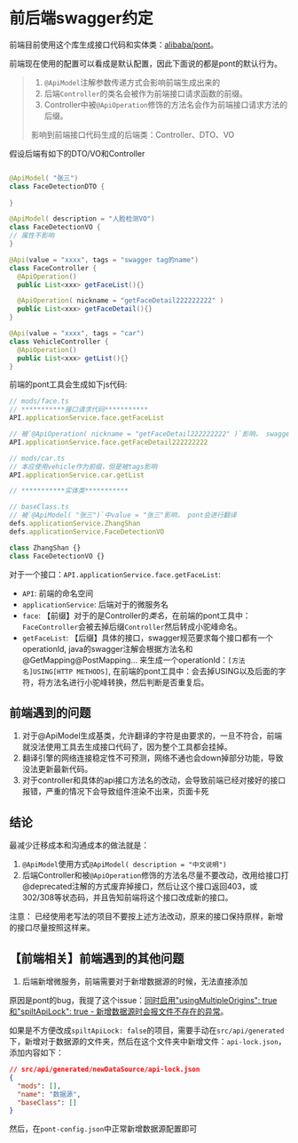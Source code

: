 # 前后端swagger约定

前端目前使用这个库生成接口代码和实体类：[alibaba/pont](https://github.com/alibaba/pont)。

前端现在使用的配置可以看成是默认配置，因此下面说的都是pont的默认行为。

> 1. `@ApiModel`注解参数传递方式会影响前端生成出来的
> 2. 后端`Controller`的类名会被作为前端接口请求函数的前缀。
> 3. Controller中被`@ApiOperation`修饰的方法名会作为前端接口请求方法的后缀。
> 
> 影响到前端接口代码生成的后端类：Controller、DTO、VO

假设后端有如下的DTO/VO和Controller
```java

@ApiModel( "张三")
class FaceDetectionDTO {
  
}

@ApiModel( description = "人脸检测VO")
class FaceDetectionVO {
// 属性不影响
}

@Api(value = "xxxx", tags = "swagger tag的name")
class FaceController {
  @ApiOperation()
  public List<xxx> getFaceList(){}

  @ApiOperation( nickname = "getFaceDetail222222222" )
  public List<xxx> getFaceDetail(){}
}

@Api(value = "xxxx", tags = "car")
class VehicleController {
  @ApiOperation()
  public List<xxx> getList(){}
}
```

前端的pont工具会生成如下js代码:

```ts
// mods/face.ts
// ***********接口请求代码***********
API.applicationService.face.getFaceList

// 被`@ApiOperation( nickname = "getFaceDetail222222222" )`影响， swagger生成该接口的operationId时默认是：`[方法名]USING[HTTP METHODS]`, nickname可以改变这种默认行为
API.applicationService.face.getFaceDetail222222222 

// mods/car.ts
// 本应使用vehicle作为前缀，但是被tags影响
API.applicationService.car.getList

// ***********实体类***********

// baseClass.ts
// 被`@ApiModel( "张三")`中value = "张三"影响， pont会进行翻译
defs.applicationService.ZhangShan 
defs.applicationService.FaceDetectionVO

class ZhangShan {}
class FaceDetectionVO {}
```

对于一个接口：`API.applicationService.face.getFaceList`: 
- `API`: 前端的命名空间
- `applicationService`: 后端对于的微服务名
- `face`: 【前缀】对于的是Controller的*类名*，在前端的pont工具中：`FaceController`会被去掉后缀`Controller`然后转成小驼峰命名。
- `getFaceList`: 【后缀】具体的接口，swagger规范要求每个接口都有一个operationId, java的swagger注解会根据方法名和@GetMapping\@PostMapping... 来生成一个operationId：`[方法名]USING[HTTP METHODS]`, 在前端的pont工具中：会去掉USING以及后面的字符，将方法名进行小驼峰转换，然后判断是否重复后。

## 前端遇到的问题

1. 对于@ApiModel生成基类，允许翻译的字符是由要求的，一旦不符合，前端就没法使用工具去生成接口代码了，因为整个工具都会挂掉。
2. 翻译引擎的网络连接稳定性不可预测，网络不通也会down掉部分功能，导致没法更新最新代码。
3. 对于controller和具体的api接口方法名的改动，会导致前端已经对接好的接口报错，严重的情况下会导致组件渲染不出来，页面卡死

## 结论

最减少迁移成本和沟通成本的做法就是：

1. `@ApiModel`使用方式`@ApiModel( description = "中文说明")`
2. 后端Controller和被`@ApiOperation`修饰的方法名尽量不要改动，改用给接口打@deprecated注解的方式废弃掉接口，然后让这个接口返回403，或302/308等状态码，并且告知前端将这个接口改成新的接口。

注意： 已经使用老写法的项目不要按上述方法改动，原来的接口保持原样，新增的接口尽量按照这样来。


## 【前端相关】前端遇到的其他问题
1. 后端新增微服务，前端需要对于新增数据源的时候，无法直接添加

原因是pont的bug，我提了这个issue：[同时启用"usingMultipleOrigins": true和"spiltApiLock": true - 新增数据源时会报文件不存在的异常](https://github.com/alibaba/pont/issues/338)。

如果是不方便改成`spiltApiLock: false`的项目，需要手动在`src/api/generated`下，新增对于数据源的文件夹，然后在这个文件夹中新增文件：`api-lock.json`， 添加内容如下：
```json
// src/api/generated/newDataSource/api-lock.json
{
  "mods": [],
  "name": "数据源",
  "baseClass": []
}
```
然后，在`pont-config.json`中正常新增数据源配置即可
